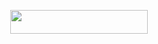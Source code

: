 <p align="center"><a href="https://heroku.com/deploy?template=https://github.com/Avengerians/Avenger"> <img src="https://img.shields.io/badge/Deploy%20To%20Heroku-black?style=for-the-badge&logo=heroku" width="220" height="38.45"/></a></p>
